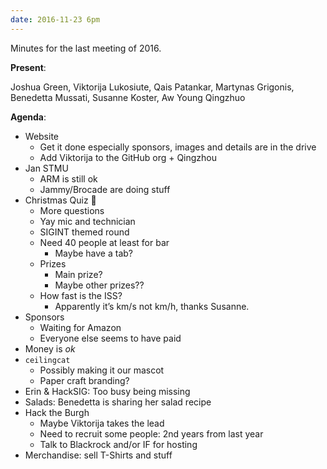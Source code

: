 ```yaml
---
date: 2016-11-23 6pm
---
```


Minutes for the last meeting of 2016.

**Present**:

Joshua Green, Viktorija Lukosiute, Qais Patankar, Martynas Grigonis, Benedetta Mussati, Susanne Koster, Aw Young Qingzhuo

**Agenda**:

- Website
  - Get it done especially sponsors, images and details are in the drive
  - Add Viktorija to the GitHub org + Qingzhou
- Jan STMU
  - ARM is still ok
  - Jammy/Brocade are doing stuff
- Christmas Quiz 🎄
  - More questions
  - Yay mic and technician
  - SIGINT themed round
  - Need 40 people at least for bar
    - Maybe have a tab?
  - Prizes
    - Main prize?
    - Maybe other prizes??
  - How fast is the ISS?
    - Apparently it’s km/s not km/h, thanks Susanne.
- Sponsors
  - Waiting for Amazon
  - Everyone else seems to have paid
- Money is _ok_
- `ceilingcat`
  - Possibly making it our mascot
  - Paper craft branding?
- Erin & HackSIG: Too busy being missing
- Salads: Benedetta is sharing her salad recipe
- Hack the Burgh
  - Maybe Viktorija takes the lead
  - Need to recruit some people: 2nd years from last year
  - Talk to Blackrock and/or IF for hosting
- Merchandise: sell T-Shirts and stuff

